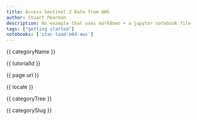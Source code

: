 ```yaml
---
title: Access Sentinel 2 Data from AWS
author: Stuart Pearman
description: An example that uses markdown + a jupyter notebook file
tags: ["getting started"]
notebooks: ['stac-load-e84-aws']
---
```

{{ categoryName }}

{{ tutorialId }}

{{ page.url }}

{{ locale }}

{{ categoryTree }}

{{ categorySlug }}